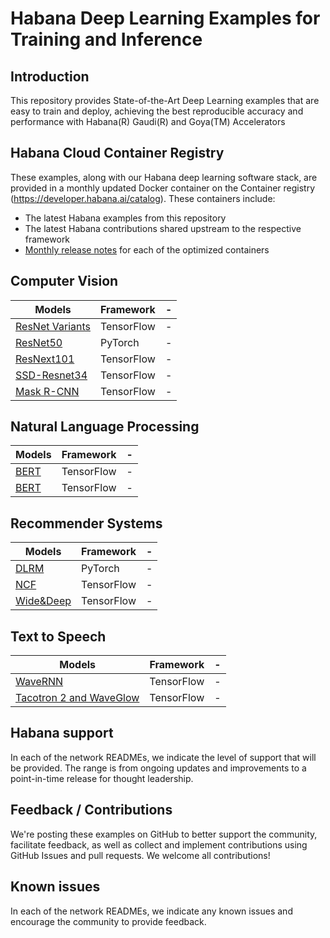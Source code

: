 # Habana Deep Learning Examples for Training and Inference

## Introduction
This repository provides State-of-the-Art Deep Learning examples that are easy to train and deploy, achieving the best reproducible accuracy and performance with Habana(R) Gaudi(R) and Goya(TM) Accelerators

## Habana Cloud Container Registry
These examples, along with our Habana deep learning software stack, are provided in a monthly updated Docker container on the Container registry (https://developer.habana.ai/catalog). These containers include:  

- The latest Habana examples from this repository
- The latest Habana contributions shared upstream to the respective framework
- [Monthly release notes](https://developer.habana.ai/docs) for each of the optimized containers


## Computer Vision
| Models  | Framework | - |
| ------------- | ------------- | ------------- | 
| [ResNet Variants](https://github.com/HabanaAI/Model-Garden/tree/master/TensorFlow/computer-vision/Resnet-variants)  |TensorFlow | - |
| [ResNet50](https://github.com/HabanaAI/Model-Garden/tree/master/PyTorch/computer-vision/Resnet50)  |PyTorch | - |
| [ResNext101](https://github.com/HabanaAI/Model-Garden/blob/master/TensorFlow/computer-vision/ResNext101) |TensorFlow | - |
| [SSD-Resnet34](https://github.com/HabanaAI/Model-Garden/tree/master/TensorFlow/computer-vision/SSD-ResNet34) |TensorFlow | - |
| [Mask R-CNN](https://github.com/HabanaAI/Model-Garden/blob/master/TensorFlow/computer-vision/Mask-RCNN) |TensorFlow | - |


## Natural Language Processing
| Models  | Framework | - |
| ------------- | ------------- | ------------- | 
| [BERT](https://github.com/HabanaAI/Model-Garden/blob/master/TensorFlow/nlp/BERT) |TensorFlow | - |
| [BERT](https://github.com/HabanaAI/Model-Garden/blob/master/PyTorch/nlp/BERT) |TensorFlow | - |


## Recommender Systems
| Models  | Framework | - |
| ------------- | ------------- | ------------- | 
| [DLRM](https://github.com/HabanaAI/Model-Garden/blob/master/PyTorch/recommendation/DLRM) |PyTorch | - |
| [NCF](https://github.com/HabanaAI/Model-Garden/Tensorflow/recommendation) |TensorFlow | - |
| [Wide&Deep](https://github.com/HabanaAI/Model-Garden/Tensorflow/recommendation) |TensorFlow | - |

## Text to Speech
| Models  | Framework | - |
| ------------- | ------------- | ------------- | 
| [WaveRNN](https://github.com/HabanaAI/Model-Garden/Tensorflow/tts) |TensorFlow | - |
| [Tacotron 2 and WaveGlow](https://github.com/HabanaAI/Model-Garden/Tensorflow/tts) |TensorFlow | - |

## Habana support
In each of the network READMEs, we indicate the level of support that will be provided. The range is from ongoing updates and improvements to a point-in-time release for thought leadership.

## Feedback / Contributions
We're posting these examples on GitHub to better support the community, facilitate feedback, as well as collect and implement contributions using GitHub Issues and pull requests. We welcome all contributions!

## Known issues
In each of the network READMEs, we indicate any known issues and encourage the community to provide feedback.
